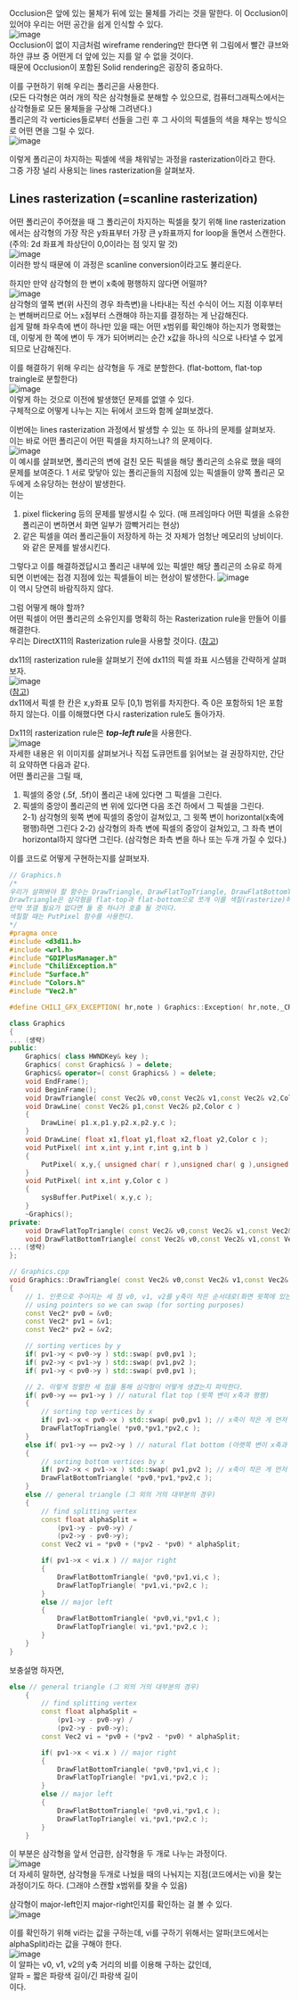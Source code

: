   
Occlusion은 앞에 있는 물체가 뒤에 있는 물체를 가리는 것을 말한다. 이 Occlusion이 있어야 우리는 어떤 공간을 쉽게 인식할 수 있다.  
![image](https://user-images.githubusercontent.com/63915665/170813920-12dee988-c4cc-408c-a34b-deb68c7df64e.png)  
Occlusion이 없이 지금처럼 wireframe rendering만 한다면 위 그림에서 빨간 큐브와 하얀 큐브 중 어떤게 더 앞에 있는 지를 알 수 없을 것이다.  
때문에 Occlusion이 포함된 Solid rendering은 굉장히 중요하다.  
  
이를 구현하기 위해 우리는 폴리곤을 사용한다.  
(모든 다각형은 여러 개의 작은 삼각형들로 분해할 수 있으므로, 컴퓨터그래픽스에서는 삼각형들로 모든 물체들을 구상해 그려낸다.)  
폴리곤의 각 verticies들로부터 선들을 그린 후 그 사이의 픽셀들의 색을 채우는 방식으로 어떤 면을 그릴 수 있다.  
![image](https://user-images.githubusercontent.com/63915665/170815553-f7915a02-47fd-4cd7-82ea-911bebf7a043.png)  
  
이렇게 폴리곤이 차지하는 픽셀에 색을 채워넣는 과정을 rasterization이라고 한다.  
그중 가장 널리 사용되는 lines rasterization을 살펴보자.  
  

  
<h2>Lines rasterization (=scanline rasterization)</h2>
  
어떤 폴리곤이 주어졌을 때 그 폴리곤이 차지하는 픽셀을 찾기 위해 line rasterization에서는 삼각형의 가장 작은 y좌표부터 가장 큰 y좌표까지 for loop을 돌면서 스캔한다.  
(주의: 2d 좌표계 좌상단이 0,0이라는 점 잊지 말 것)  
![image](https://user-images.githubusercontent.com/63915665/170815712-e8bd0740-4ce4-45a7-9427-033a71a548c5.png)  
이러한 방식 때문에 이 과정은 scanline conversion이라고도 불리운다.  
  
하지만 만약 삼각형의 한 변이 x축에 평행하지 않다면 어떨까?  
![image](https://user-images.githubusercontent.com/63915665/170815739-02590a90-2297-4776-84e3-3dca2d2fddc3.png)  
삼각형의 옆쪽 변(위 사진의 경우 좌측변)을 나타내는 직선 수식이 어느 지점 이후부터는 변해버리므로 어느 x점부터 스캔해야 하는지를 결정하는 게 난감해진다.  
쉽게 말해 좌우측에 변이 하나만 있을 때는 어떤 x범위를 확인해야 하는지가 명확했는데, 이렇게 한 쪽에 변이 두 개가 되어버리는 순간 x값을 하나의 식으로 나타낼 수 없게 되므로 난감해진다.  
  
이를 해결하기 위해 우리는 삼각형을 두 개로 분할한다. (flat-bottom, flat-top traingle로 분할한다)  
![image](https://user-images.githubusercontent.com/63915665/170815829-efa7b403-90cc-4324-9bc7-9421a19b41b4.png)  
이렇게 하는 것으로 이전에 발생했던 문제를 없앨 수 있다.  
구체적으로 어떻게 나누는 지는 뒤에서 코드와 함께 살펴보겠다.  
  
  
  
이번에는 lines rasterization 과정에서 발생할 수 있는 또 하나의 문제를 살펴보자.  
이는 바로 어떤 폴리곤이 어떤 픽셀을 차지하느냐? 의 문제이다.  
![image](https://user-images.githubusercontent.com/63915665/170816057-79393ebb-e99c-4d5e-9329-508481e08d79.png)  
이 예시를 살펴보면, 폴리곤의 변에 걸친 모든 픽셀을 해당 폴리곤의 소유로 했을 때의 문제를 보여준다.  1
서로 맞닿아 있는 폴리곤들의 지점에 있는 픽셀들이 양쪽 폴리곤 모두에게 소유당하는 현상이 발생한다.  
이는   
1. pixel flickering 등의 문제를 발생시킬 수 있다. (매 프레임마다 어떤 픽셀을 소유한 폴리곤이 변하면서 화면 일부가 깜빡거리는 현상)  
2. 같은 픽셀을 여러 폴리곤들이 저장하게 하는 것 자체가 엄청난 메모리의 낭비이다.  
와 같은 문제를 발생시킨다.  
  
그렇다고 이를 해결하겠답시고 폴리곤 내부에 있는 픽셀만 해당 폴리곤의 소유로 하게 되면 이번에는 접경 지점에 있는 픽셀들이 비는 현상이 발생한다.
![image](https://user-images.githubusercontent.com/63915665/170816131-f74d019f-00a5-4b7e-b706-b5ae5df7f6e0.png)  
이 역시 당연히 바람직하지 않다.  
  
그럼 어떻게 해야 할까?  
어떤 픽셀이 어떤 폴리곤의 소유인지를 명확히 하는 Rasterization rule을 만들어 이를 해결한다.  
우리는 DirectX11의 Rasterization rule을 사용할 것이다. ([참고](https://docs.microsoft.com/en-us/windows/win32/direct3d11/d3d10-graphics-programming-guide-rasterizer-stage-rules))  
    
dx11의 rasterization rule을 살펴보기 전에 dx11의 픽셀 좌표 시스템을 간략하게 살펴보자.  
![image](https://user-images.githubusercontent.com/63915665/170816286-b9107a04-dc46-4721-8237-a0cd69376588.png)  
([참고](https://docs.microsoft.com/en-us/windows/win32/direct3d10/d3d10-graphics-programming-guide-resources-coordinates))  
dx11에서 픽셀 한 칸은 x,y좌표 모두 \[0,1\) 범위를 차지한다. 즉 0은 포함하되 1은 포함하지 않는다. 이를 이해했다면 다시 rasterization rule도 돌아가자.  
  
Dx11의 rasterization rule은 ***top-left rule***을 사용한다.  
![image](https://user-images.githubusercontent.com/63915665/170816387-8f84dcee-deaa-4549-988d-8d036beaa66a.png)  
자세한 내용은 위 이미지를 살펴보거나 직접 도큐먼트를 읽어보는 걸 권장하지만, 간단히 요약하면 다음과 같다.  
어떤 폴리곤을 그릴 때,  
1) 픽셀의 중앙 (.5f, .5f)이 폴리곤 내에 있다면 그 픽셀을 그린다.  
2) 픽셀의 중앙이 폴리곤의 변 위에 있다면 다음 조건 하에서 그 픽셀을 그린다.  
    2-1) 삼각형의 윗쪽 변에 픽셀의 중앙이 걸쳐있고, 그 윗쪽 변이 horizontal(x축에 평행)하면 그린다
    2-2) 삼각형의 좌측 변에 픽셀의 중앙이 걸쳐있고, 그 좌측 변이 horizontal하지 않다면 그린다. (삼각형은 좌측 변을 하나 또는 두개 가질 수 있다.)  
  
이를 코드로 어떻게 구현하는지를 살펴보자.  
```c++
// Graphics.h
/* 
우리가 살펴봐야 할 함수는 DrawTriangle, DrawFlatTopTriangle, DrawFlatBottomTriangle이다.
DrawTriangle은 삼각형을 flat-top과 flat-bottom으로 쪼개 이를 색칠(rasterize)하고 draw하는 함수이다.
만약 쪼갤 필요가 없다면 둘 중 하나가 호출 될 것이다.
색칠할 때는 PutPixel 함수를 사용한다.
*/
#pragma once
#include <d3d11.h>
#include <wrl.h>
#include "GDIPlusManager.h"
#include "ChiliException.h"
#include "Surface.h"
#include "Colors.h"
#include "Vec2.h"

#define CHILI_GFX_EXCEPTION( hr,note ) Graphics::Exception( hr,note,_CRT_WIDE(__FILE__),__LINE__ )

class Graphics
{
... (생략)
public:
	Graphics( class HWNDKey& key );
	Graphics( const Graphics& ) = delete;
	Graphics& operator=( const Graphics& ) = delete;
	void EndFrame();
	void BeginFrame();
	void DrawTriangle( const Vec2& v0,const Vec2& v1,const Vec2& v2,Color c );
	void DrawLine( const Vec2& p1,const Vec2& p2,Color c )
	{
		DrawLine( p1.x,p1.y,p2.x,p2.y,c );
	}
	void DrawLine( float x1,float y1,float x2,float y2,Color c );
	void PutPixel( int x,int y,int r,int g,int b )
	{
		PutPixel( x,y,{ unsigned char( r ),unsigned char( g ),unsigned char( b ) } );
	}
	void PutPixel( int x,int y,Color c )
	{
		sysBuffer.PutPixel( x,y,c );
	}
	~Graphics();
private:
	void DrawFlatTopTriangle( const Vec2& v0,const Vec2& v1,const Vec2& v2,Color c );
	void DrawFlatBottomTriangle( const Vec2& v0,const Vec2& v1,const Vec2& v2,Color c );
... (생략)
};
```

```c++
// Graphics.cpp
void Graphics::DrawTriangle( const Vec2& v0,const Vec2& v1,const Vec2& v2,Color c )
{
	// 1. 인풋으로 주어지는 세 점 v0, v1, v2를 y축이 작은 순서대로(화면 윗쪽에 있는 순서대로) 정렬한다.
	// using pointers so we can swap (for sorting purposes)
	const Vec2* pv0 = &v0;
	const Vec2* pv1 = &v1;
	const Vec2* pv2 = &v2;

	// sorting vertices by y
	if( pv1->y < pv0->y ) std::swap( pv0,pv1 );
	if( pv2->y < pv1->y ) std::swap( pv1,pv2 );
	if( pv1->y < pv0->y ) std::swap( pv0,pv1 );

	// 2. 이렇게 정렬한 세 점을 통해 삼각형이 어떻게 생겼는지 파악한다.
	if( pv0->y == pv1->y ) // natural flat top (윗쪽 변이 x축과 평행)
	{
		// sorting top vertices by x
		if( pv1->x < pv0->x ) std::swap( pv0,pv1 ); // x축이 작은 게 먼저 오게 정렬한다.
		DrawFlatTopTriangle( *pv0,*pv1,*pv2,c );
	}
	else if( pv1->y == pv2->y ) // natural flat bottom (아랫쪽 변이 x축과 평행)
	{
		// sorting bottom vertices by x
		if( pv2->x < pv1->x ) std::swap( pv1,pv2 ); // x축이 작은 게 먼저 오게 정렬한다.
		DrawFlatBottomTriangle( *pv0,*pv1,*pv2,c );
	}
	else // general triangle (그 외의 거의 대부분의 경우)
	{
		// find splitting vertex
		const float alphaSplit =
			(pv1->y - pv0->y) /
			(pv2->y - pv0->y);
		const Vec2 vi = *pv0 + (*pv2 - *pv0) * alphaSplit;

		if( pv1->x < vi.x ) // major right
		{
			DrawFlatBottomTriangle( *pv0,*pv1,vi,c );
			DrawFlatTopTriangle( *pv1,vi,*pv2,c );
		}
		else // major left
		{
			DrawFlatBottomTriangle( *pv0,vi,*pv1,c );
			DrawFlatTopTriangle( vi,*pv1,*pv2,c );
		}
	}
}
```
보충설명 하자면,  
```c++
else // general triangle (그 외의 거의 대부분의 경우)
	{
		// find splitting vertex
		const float alphaSplit =
			(pv1->y - pv0->y) /
			(pv2->y - pv0->y);
		const Vec2 vi = *pv0 + (*pv2 - *pv0) * alphaSplit;

		if( pv1->x < vi.x ) // major right
		{
			DrawFlatBottomTriangle( *pv0,*pv1,vi,c );
			DrawFlatTopTriangle( *pv1,vi,*pv2,c );
		}
		else // major left
		{
			DrawFlatBottomTriangle( *pv0,vi,*pv1,c );
			DrawFlatTopTriangle( vi,*pv1,*pv2,c );
		}
	}
```  
이 부분은 삼각형을 앞서 언급한, 삼각형을 두 개로 나누는 과정이다.    
![image](https://user-images.githubusercontent.com/63915665/170815875-21067785-67af-4531-a4fc-d1d131c17662.png)  
더 자세히 말하면, 삼각형을 두개로 나눴을 때의 나눠지는 지점(코드에서는 vi)을 찾는 과정이기도 하다. (그래야 스캔할 x범위를 찾을 수 있음)  
  
삼각형이 major-left인지 major-right인지를 확인하는 걸 볼 수 있다.  
![image](https://user-images.githubusercontent.com/63915665/170815943-2bdd567f-3c74-4be9-b56d-ab41f0a8615d.png)  

이를 확인하기 위해 vi라는 값을 구하는데, vi를 구하기 위해서는 알파(코드에서는 alphaSplit)라는 값을 구해야 한다.  
![image](https://user-images.githubusercontent.com/63915665/170817102-f09793cf-6d83-4135-88ba-be630cacc059.png)  
이 알파는 v0, v1, v2의 y축 거리의 비를 이용해 구하는 값인데,  
알파 = 짧은 파랑색 길이/긴 파랑색 길이  
이다.  
  





